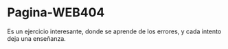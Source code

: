 # Pagina-WEB404
Es un ejercicio interesante, donde se aprende de los errores, y cada intento deja una enseñanza.
